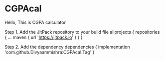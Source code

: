 # CGPAcal
Hello, This is CGPA calculator

Step 1. Add the JitPack repository to your build file
allprojects {
		repositories {
			...
			maven { url 'https://jitpack.io' }
		}
	}
  
  Step 2. Add the dependency
  dependencies {
	        implementation 'com.github.Divyaammishra:CGPAcal:Tag'
	}

